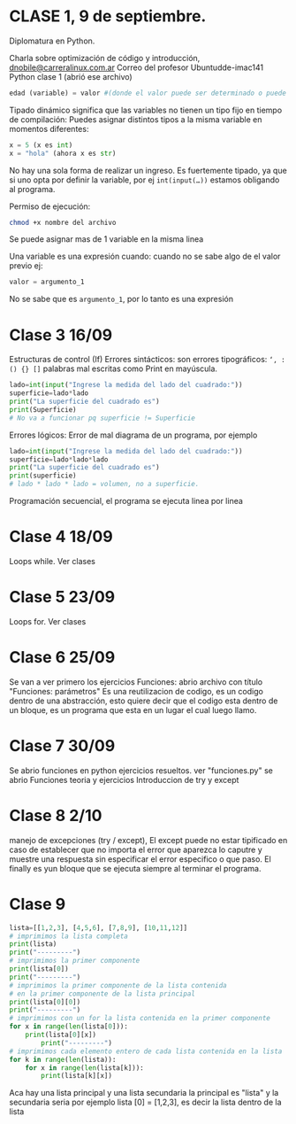 # CLASE 1, 9 de septiembre. 
Diplomatura en Python. 

Charla sobre optimización de código y introducción,
dnobile@carreralinux.com.ar Correo del profesor Ubuntudde-imac141
Python clase 1 (abrió ese archivo)
```python
edad (variable) = valor #(donde el valor puede ser determinado o puede ser solicitado, como input)
```
Tipado dinámico significa que las variables no tienen un tipo fijo en tiempo de compilación: 
Puedes asignar distintos tipos a la misma variable en momentos diferentes:
```python
x = 5 (x es int) 
x = "hola" (ahora x es str) 
``` 
No hay una sola forma de realizar un ingreso.
Es fuertemente tipado, ya que si uno opta por definir la variable, por ej `int(input(…))` estamos obligando al programa.

Permiso de ejecución: 
```bash
chmod +x nombre del archivo
```

Se puede asignar mas de 1 variable en la misma linea

Una variable es una expresión cuando: cuando no se sabe algo de el valor previo ej:
```py
valor = argumento_1
```
No se sabe que es `argumento_1`, por lo tanto es una expresión

# Clase 3 16/09
Estructuras de control (If)
Errores sintácticos: son errores tipográficos: `‘, : () {} []` palabras mal escritas como Print en mayúscula.
```py
lado=int(input("Ingrese la medida del lado del cuadrado:"))
superficie=lado*lado
print("La superficie del cuadrado es")
print(Superficie)
# No va a funcionar pq superficie != Superficie 
```

Errores lógicos: Error de mal diagrama de un programa, por ejemplo 
```py
lado=int(input("Ingrese la medida del lado del cuadrado:"))
superficie=lado*lado*lado
print("La superficie del cuadrado es")
print(superficie)
# lado * lado * lado = volumen, no a superficie.
```

Programación secuencial, el programa se ejecuta linea por linea 

# Clase 4 18/09 
Loops while. Ver clases

# Clase 5 23/09
Loops for. Ver clases

# Clase 6 25/09
Se van a ver primero los ejercicios
Funciones: abrio archivo con título "Funciones: parámetros"
Es una reutilizacion de codigo, es un codigo dentro de una abstracción, esto quiere decir que el codigo esta dentro de un bloque, es un programa que esta en un lugar el cual luego llamo.

# Clase 7 30/09
Se abrio funciones en python ejercicios resueltos. ver "funciones.py"
se abrio Funciones teoria y ejercicios
Introduccion de try y except

# Clase 8 2/10 
manejo de excepciones (try / except),
El except puede no estar tipificado en caso de establecer que no importa el error que aparezca lo caputre y muestre una respuesta sin especificar el error especifico o que paso.
El finally es yun bloque que se ejecuta siempre al terminar el programa.

# Clase 9
```py
lista=[[1,2,3], [4,5,6], [7,8,9], [10,11,12]]
# imprimimos la lista completa
print(lista)
print("---------")
# imprimimos la primer componente
print(lista[0])
print("---------")
# imprimimos la primer componente de la lista contenida
# en la primer componente de la lista principal
print(lista[0][0])
print("---------")
# imprimimos con un for la lista contenida en la primer componente
for x in range(len(lista[0])):
    print(lista[0][x])
        print("---------")
# imprimimos cada elemento entero de cada lista contenida en la lista
for k in range(len(lista)):
    for x in range(len(lista[k])):
        print(lista[k][x])
```
Aca hay una lista principal y una lista secundaria la principal es "lista" y la secundaria seria por ejemplo lista [0] = [1,2,3], es decir la lista dentro de la lista

